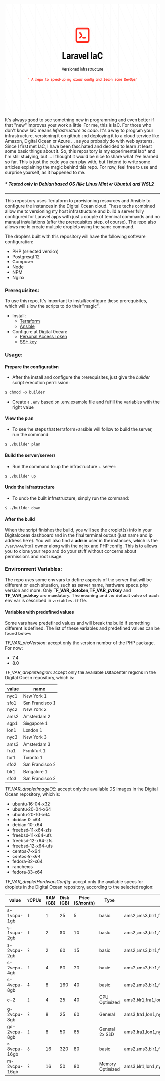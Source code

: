<div align="center">
	<img  width="600" height="350" src="./.github/img/laravel-iac.png" alt="Awesome Beer & Code">
</div>

It's always good to see something new in programming and even better if that "new" improves your work a little. For me, this is IaC. For those who don't know, IaC means *Infrastructure as code*. It's a way to program your infrastructure, versioning it on github and deploying it to a cloud service like Amazon, Digital Ocean or Azure ... as you probably do with web systems. Since I first met IaC, I have been fascinated and decided to learn at least some basic things about it. So, this repository is my experimental lab* and I'm still studying, but ... I thought it would be nice to share what I've learned so far. This is just the code you can play with, but I intend to write some articles explaining the magic behind this repo. For now, feel free to use and surprise yourself, as it happened to me.

##### * *Tested only in Debian based OS (like Linux Mint or Ubuntu) and WSL2*
______

This repository uses Terraform to provisioning resources and Ansible to configure the instances in the Digital Ocean cloud. These techs combined allow me to versioning my host infrastructure and build a server fully configured for Laravel apps with just a couple of terminal commands and no manual installations (after the prerequisites step, of course). The repo also allows me to create multiple droplets using the same command.

The droplets built with this repository will have the following software configuration:
  - PHP (selected version)
  - Postgresql 12
  - Composer
  - Node
  - NPM
  - Nginx

### Prerequisites:
To use this repo, It's important to install/configure these prerequisites, which will allow the scripts to do their "magic".

- Install: 
  - [Terraform](https://learn.hashicorp.com/tutorials/terraform/install-cli)
  - [Ansible](https://docs.ansible.com/ansible/latest/installation_guide/intro_installation.html#installing-ansible-on-ubuntu)
- Configure at Digital Ocean:
  - [Personal Access Token](https://www.digitalocean.com/docs/apis-clis/api/create-personal-access-token/)
  - [SSH key](https://www.digitalocean.com/docs/droplets/how-to/add-ssh-keys/to-account/)

### Usage:

#### Prepare the configuration
- After the install and configure the prerequisites, just give the *builder* script execution permission:
```bash
$ chmod +x builder 
```
- Create a `.env` based on .env.example file and fulfill the variables with the right value

#### View the plan
- To see the steps that terraform+ansible will follow to build the server, run the command:
```bash
$ ./builder plan
```

#### Build the server/servers
- Run the command to up the infrastructure + server:
```bash
$ ./builder up
```

#### Undo the infrastructure
- To undo the built infrastructure, simply run the command:
```bash
$ ./builder down
```

#### After the build
When the script finishes the build, you will see the droplet(s) info in your Digitalocean dashboard and in the final terminal output (just name and ip address here). You will also find a **admin** user in the instances, which is the `/var/www/html` owner along with the nginx and PHP config. This is to allows you to clone your repo and do your stuff without concerns about permissions and root usage.

### Environment Variables:

The repo uses some env vars to define aspects of the server that will be different on each situation, such as server name, hardware specs, php version and more. Only **TF_VAR_dotoken**,**TF_VAR_pvtkey** and **TF_VAR_pubkey** are mandatory. The meaning and the default value of each env var is described in `variables.tf` file.

#### Variables with predefined values

Some vars have predefined values and will break the build if something different is defined. The list of these variables and predefined values can be found below:

*TF_VAR_phpVersion*: accept only the version number of the PHP package. For now:
  - 7.4
  - 8.0

*TF_VAR_dropletRegion*: accept only the available Datacenter regions in the Digital Ocean repository, which is:

| **value** | **name**        |
|-----------|-----------------|
| nyc1      | New York 1      |
| sfo1      | San Francisco 1 |
| nyc2      | New York 2      |
| ams2      | Amsterdam 2     |
| sgp1      | Singapore 1     |
| lon1      | London 1        |
| nyc3      | New York 3      |
| ams3      | Amsterdam 3     |
| fra1      | Frankfurt 1     |
| tor1      | Toronto 1       |
| sfo2      | San Francisco 2 |
| blr1      | Bangalore 1     |
| sfo3      | San Francisco 3 |

*TF_VAR_dropletImageOS*: accept only the available OS images in the Digital Ocean repository, which is:
  
  - ubuntu-16-04-x32
  - ubuntu-20-04-x64
  - ubuntu-20-10-x64
  - debian-9-x64
  - debian-10-x64
  - freebsd-11-x64-zfs
  - freebsd-11-x64-ufs
  - freebsd-12-x64-zfs
  - freebsd-12-x64-ufs
  - centos-7-x64
  - centos-8-x64
  - fedora-32-x64
  - rancheros
  - fedora-33-x64

*TF_VAR_dropletHardwareConfig*: accept only the available specs for droplets in the Digital Ocean repository, according to the selected region:

| **value**    | **vCPUs** | **RAM (GB)** | **Disk (GB)** | **Price ($/month)** | **Type**         | **Available in**                                            |
|--------------|-----------|--------------|---------------|---------------------|------------------|-------------------------------------------------------------|
| s-1vcpu-1gb  | 1         | 1            | 25            | 5                   | basic            | ams2,ams3,blr1,fra1,lon1,nyc1,nyc2,nyc3,sfo1,sfo3,sgp1,tor1 |
| s-1vcpu-2gb  | 1         | 2            | 50            | 10                  | basic            | ams2,ams3,blr1,fra1,lon1,nyc1,nyc2,nyc3,sfo1,sfo3,sgp1,tor1 |
| s-2vcpu-2gb  | 2         | 2            | 60            | 15                  | basic            | ams2,ams3,blr1,fra1,lon1,nyc1,nyc2,nyc3,sfo1,sfo3,sgp1,tor1 |
| s-2vcpu-4gb  | 2         | 4            | 80            | 20                  | basic            | ams2,ams3,blr1,fra1,lon1,nyc1,nyc2,nyc3,sfo1,sfo3,sgp1,tor1 |
| s-4vcpu-8gb  | 4         | 8            | 160           | 40                  | basic            | ams2,ams3,blr1,fra1,lon1,nyc1,nyc2,nyc3,sfo1,sfo3,sgp1,tor1 |
| c-2          | 2         | 4            | 25            | 40                  | CPU Optimized    | ams3,blr1,fra1,lon1,nyc1,nyc3,sfo3,sgp1,tor1                |
| g-2vcpu-8gb  | 2         | 8            | 25            | 60                  | General          | ams3,fra1,lon1,nyc1,nyc3,sfo3,sgp1                          |
| gd-2vcpu-8gb | 2         | 8            | 50            | 65                  | General 2x SSD   | ams3,fra1,lon1,nyc1,nyc3,sfo3,sgp1                          |
| s-8vcpu-16gb | 8         | 16           | 320           | 80                  | basic            | ams2,ams3,blr1,fra1,lon1,nyc1,nyc2,nyc3,sfo1,sfo3,sgp1,tor1 |
| m-2vcpu-16gb | 2         | 16           | 50            | 80                  | Memory Optimized | ams3,blr1,lon1,nyc1,nyc3,sfo3,sgp1,tor1                     |


